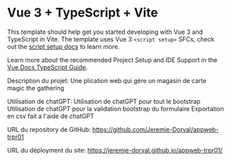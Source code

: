 # Vue 3 + TypeScript + Vite

This template should help get you started developing with Vue 3 and TypeScript in Vite. The template uses Vue 3 `<script setup>` SFCs, check out the [script setup docs](https://v3.vuejs.org/api/sfc-script-setup.html#sfc-script-setup) to learn more.

Learn more about the recommended Project Setup and IDE Support in the [Vue Docs TypeScript Guide](https://vuejs.org/guide/typescript/overview.html#project-setup).

Description du projet:
Une plication web qui gère un magasin de carte magic the gathering

Utilisation de chatGPT:
Utilisation de chatGPT pour tout le bootstrap
Utilisation de chatGPT pour la validation bootstrap du formulaire
Exportation en csv fait a l'aide de chatGPT

URL du repository de GitHub:
https://github.com/Jeremie-Dorval/appweb-trpr01

URL du déployment du site:
https://jeremie-dorval.github.io/appweb-trpr01/